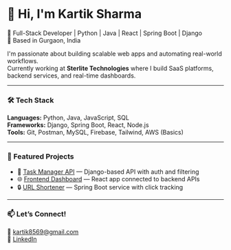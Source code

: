 # 👋 Hi, I'm Kartik Sharma

🚀 Full-Stack Developer | Python | Java | React | Spring Boot | Django  
📍 Based in Gurgaon, India

I'm passionate about building scalable web apps and automating real-world workflows.  
Currently working at **Sterlite Technologies** where I build SaaS platforms, backend services, and real-time dashboards.

---

### 🛠️ Tech Stack  
**Languages:** Python, Java, JavaScript, SQL  
**Frameworks:** Django, Spring Boot, React, Node.js  
**Tools:** Git, Postman, MySQL, Firebase, Tailwind, AWS (Basics)

---

### 📌 Featured Projects  
- 🔗 [Task Manager API](https://github.com/yourusername/task-manager-api) — Django-based API with auth and filtering  
- 🌐 [Frontend Dashboard](https://github.com/yourusername/frontend-dashboard) — React app connected to backend APIs  
- 🔒 [URL Shortener](https://github.com/yourusername/url-shortener) — Spring Boot service with click tracking

---

### 📫 Let’s Connect!  
📧 kartik8569@gmail.com  
🔗 [LinkedIn](https://linkedin.com/in/kartiksh07)
